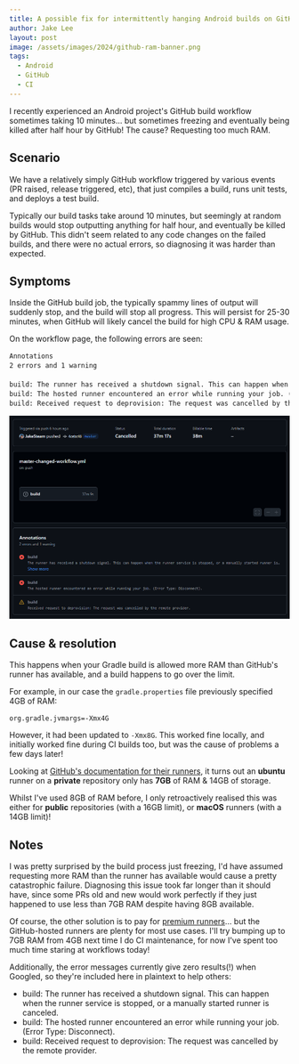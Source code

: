 ```yaml
---
title: A possible fix for intermittently hanging Android builds on GitHub
author: Jake Lee
layout: post
image: /assets/images/2024/github-ram-banner.png
tags:
  - Android
  - GitHub
  - CI
---
```


I recently experienced an Android project's GitHub build workflow sometimes taking 10 minutes... but sometimes freezing and eventually being killed after half hour by GitHub! The cause? Requesting too much RAM.

## Scenario

We have a relatively simply GitHub workflow triggered by various events (PR raised, release triggered, etc), that just compiles a build, runs unit tests, and deploys a test build.

Typically our build tasks take around 10 minutes, but seemingly at random builds would stop outputting anything for half hour, and eventually be killed by GitHub. This didn't seem related to any code changes on the failed builds, and there were no actual errors, so diagnosing it was harder than expected.

## Symptoms

Inside the GitHub build job, the typically spammy lines of output will suddenly stop, and the build will stop all progress. This will persist for 25-30 minutes, when GitHub will likely cancel the build for high CPU & RAM usage.

On the workflow page, the following errors are seen:

```txt
Annotations
2 errors and 1 warning

build: The runner has received a shutdown signal. This can happen when the runner service is stopped, or a manually started runner is canceled.
build: The hosted runner encountered an error while running your job. (Error Type: Disconnect).
build: Received request to deprovision: The request was cancelled by the remote provider.
```

[![](/assets/images/2024/github-ram-workflow.png)](/assets/images/2024/github-ram-workflow.png)

## Cause & resolution

This happens when your Gradle build is allowed more RAM than GitHub's runner has available, and a build happens to go over the limit.

For example, in our case the `gradle.properties` file previously specified 4GB of RAM:

```
org.gradle.jvmargs=-Xmx4G
```

However, it had been updated to `-Xmx8G`. This worked fine locally, and initially worked fine during CI builds too, but was the cause of problems a few days later!

Looking at [GitHub's documentation for their runners](https://docs.github.com/en/actions/using-github-hosted-runners/using-github-hosted-runners/about-github-hosted-runners#standard-github-hosted-runners-for--private-repositories), it turns out an **ubuntu** runner on a **private** repository only has **7GB** of RAM & 14GB of storage.

Whilst I've used 8GB of RAM before, I only retroactively realised this was either for **public** repositories (with a 16GB limit), or **macOS** runners (with a 14GB limit)!

## Notes

I was pretty surprised by the build process just freezing, I'd have assumed requesting more RAM than the runner has available would cause a pretty catastrophic failure. Diagnosing this issue took far longer than it should have, since some PRs old and new would work perfectly if they just happened to use less than 7GB RAM despite having 8GB available.

Of course, the other solution is to pay for [premium runners](https://docs.github.com/en/actions/using-github-hosted-runners/using-github-hosted-runners/about-github-hosted-runners#larger-runners)... but the GitHub-hosted runners are plenty for most use cases. I'll try bumping up to 7GB RAM from 4GB next time I do CI maintenance, for now I've spent too much time staring at workflows today!

Additionally, the error messages currently give zero results(!) when Googled, so they're included here in plaintext to help others:

- build: The runner has received a shutdown signal. This can happen when the runner service is stopped, or a manually started runner is canceled.
- build: The hosted runner encountered an error while running your job. (Error Type: Disconnect).
- build: Received request to deprovision: The request was cancelled by the remote provider.
